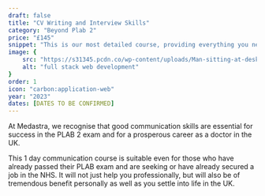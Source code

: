 ```yaml
---
draft: false
title: "CV Writing and Interview Skills"
category: "Beyond Plab 2"
price: "£145"
snippet: "This is our most detailed course, providing everything you need to sail through the PLAB 2 exam."
image: {
    src: "https://s31345.pcdn.co/wp-content/uploads/Man-sitting-at-desk-looking-at-CV-1.jpg.webp",
    alt: "full stack web development"
}
order: 1
icon: "carbon:application-web"
year: "2023"
dates: [DATES TO BE CONFIRMED]
---
```


At Medastra, we recognise that good communication skills are essential for success in the PLAB 2 exam and for a prosperous career as a doctor in the UK.

This 1 day communication course is suitable even for those who have already passed their PLAB exam and are seeking or have already secured a job in the NHS. It will not just help you professionally, but will also be of tremendous benefit personally as well as you settle into life in the UK.